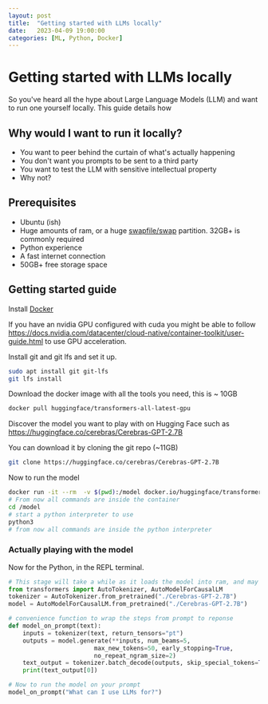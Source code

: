 ```yaml
---
layout: post
title:  "Getting started with LLMs locally"
date:   2023-04-09 19:00:00
categories: [ML, Python, Docker]
---
```

# Getting started with LLMs locally

So you've heard all the hype about Large Language Models (LLM) and want to run one yourself locally. This guide details how

## Why would I want to run it locally?

* You want to peer behind the curtain of what's actually happening
* You don't want you prompts to be sent to a third party
* You want to test the LLM with sensitive intellectual property
* Why not?

## Prerequisites

* Ubuntu (ish)
* Huge amounts of ram, or a huge [swapfile/swap](https://help.ubuntu.com/community/SwapFaq) partition. 32GB+ is commonly required
* Python experience
* A fast internet connection
* 50GB+ free storage space

## Getting started guide

Install [Docker](https://docs.docker.com/engine/install/debian/) 

If you have an nvidia GPU configured with cuda you might be able to follow <https://docs.nvidia.com/datacenter/cloud-native/container-toolkit/user-guide.html> to use GPU acceleration.

Install git and git lfs and set it up. 

```bash
sudo apt install git git-lfs
git lfs install
```

Download the docker image with all the tools you need, this is ~ 10GB

```bash
docker pull huggingface/transformers-all-latest-gpu
```

Discover the model you want to play with on Hugging Face such as <https://huggingface.co/cerebras/Cerebras-GPT-2.7B>

You can download it by cloning the git repo (~11GB)

```bash
git clone https://huggingface.co/cerebras/Cerebras-GPT-2.7B
```

Now to run the model
```bash
docker run -it --rm  -v $(pwd):/model docker.io/huggingface/transformers-all-latest-gpu
# From now all commands are inside the container
cd /model
# start a python interpreter to use
python3
# from now all commands are inside the python interpreter
```

### Actually playing with the model

Now for the Python, in the REPL terminal. 

```python
# This stage will take a while as it loads the model into ram, and may lead to it getting OOMK
from transformers import AutoTokenizer, AutoModelForCausalLM
tokenizer = AutoTokenizer.from_pretrained("./Cerebras-GPT-2.7B")
model = AutoModelForCausalLM.from_pretrained("./Cerebras-GPT-2.7B")

# convenience function to wrap the steps from prompt to reponse
def model_on_prompt(text):
    inputs = tokenizer(text, return_tensors="pt")
    outputs = model.generate(**inputs, num_beams=5,
                        max_new_tokens=50, early_stopping=True,
                        no_repeat_ngram_size=2)
    text_output = tokenizer.batch_decode(outputs, skip_special_tokens=True)
    print(text_output[0])

# Now to run the model on your prompt
model_on_prompt("What can I use LLMs for?")
```
